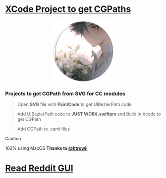 [XCode Project to get CGPaths](https://github.com/dobabaophuc1706/misakarepo)
=============
<p align="center"> 
 <img src="https://raw.githubusercontent.com/dobabaophuc1706/dobabaophuc1706/main/README/Avt.png" alt="Avt" width="Avt" height="200"/> 
  <p/> 

  <h3 align="left">Projects to get CGPath from SVG for CC modules</h3>
  
> Open **SVG** file with **PaintCode** to get UIBezierPath code

> Add UIBezierPath code to **JUST WORK.swiftpm** and Build in Xcode to get CGPath

> Add CGPath to .caml files

> [!CAUTION]
> 100% using MacOS
**Thanks to [@htrowii](https://twitter.com/htrowii)**

[Read Reddit GUI](https://www.reddit.com/r/iOSthemes/comments/12dbmcy/tutorial_theming_ios_control_center_modules_on/?rdt=54329&onetap_auto=true&one_tap=true)
=============
